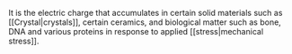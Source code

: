 It is the electric charge that accumulates in certain solid materials such as [[Crystal|crystals]], certain ceramics, and biological matter such as bone, DNA and various proteins in response to applied [[stress|mechanical stress]].